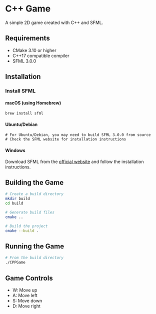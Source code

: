 # C++ Game

A simple 2D game created with C++ and SFML.

## Requirements

- CMake 3.10 or higher
- C++17 compatible compiler
- SFML 3.0.0

## Installation

### Install SFML

#### macOS (using Homebrew)
```
brew install sfml
```

#### Ubuntu/Debian
```
# For Ubuntu/Debian, you may need to build SFML 3.0.0 from source
# Check the SFML website for installation instructions
```

#### Windows
Download SFML from the [official website](https://www.sfml-dev.org/download.php) and follow the installation instructions.

## Building the Game

```bash
# Create a build directory
mkdir build
cd build

# Generate build files
cmake ..

# Build the project
cmake --build .
```

## Running the Game

```bash
# From the build directory
./CPPGame
```

## Game Controls

- W: Move up
- A: Move left
- S: Move down
- D: Move right 